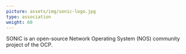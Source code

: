 ```yaml
---
picture: assets/img/sonic-logo.jpg
type: association
weight: 60
---
```


SONiC is an open-source Network Operating System (NOS) community project of the OCP.